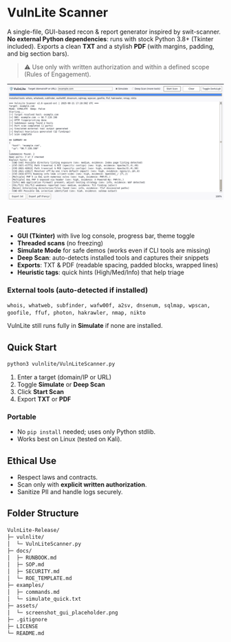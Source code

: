 # VulnLite Scanner

A single-file, GUI-based recon & report generator inspired by swit-scanner. **No external Python dependencies**: runs with stock Python 3.8+ (Tkinter included). Exports a clean **TXT** and a stylish **PDF** (with margins, padding, and big section bars).

> ⚠️ Use only with written authorization and within a defined scope (Rules of Engagement).

![VulnLite UI](assets/screenshot_gui_placeholder.png)

## Features
- **GUI (Tkinter)** with live log console, progress bar, theme toggle
- **Threaded scans** (no freezing)
- **Simulate Mode** for safe demos (works even if CLI tools are missing)
- **Deep Scan**: auto-detects installed tools and captures their snippets
- **Exports**: TXT & PDF (readable spacing, padded blocks, wrapped lines)
- **Heuristic tags**: quick hints (High/Med/Info) that help triage

### External tools (auto-detected if installed)
`whois, whatweb, subfinder, wafw00f, a2sv, dnsenum, sqlmap, wpscan, goofile, ffuf, photon, hakrawler, nmap, nikto`

VulnLite still runs fully in **Simulate** if none are installed.

## Quick Start
```bash
python3 vulnlite/VulnLiteScanner.py
```
1. Enter a target (domain/IP or URL)
2. Toggle **Simulate** or **Deep Scan**
3. Click **Start Scan**
4. Export **TXT** or **PDF**

### Portable
- No `pip install` needed; uses only Python stdlib.
- Works best on Linux (tested on Kali).

## Ethical Use
- Respect laws and contracts.
- Scan only with **explicit written authorization**.
- Sanitize PII and handle logs securely.

## Folder Structure
```
VulnLite-Release/
├─ vulnlite/
│  └─ VulnLiteScanner.py
├─ docs/
│  ├─ RUNBOOK.md
│  ├─ SOP.md
│  ├─ SECURITY.md
│  └─ ROE_TEMPLATE.md
├─ examples/
│  ├─ commands.md
│  └─ simulate_quick.txt
├─ assets/
│  └─ screenshot_gui_placeholder.png
├─ .gitignore
├─ LICENSE
└─ README.md
```
